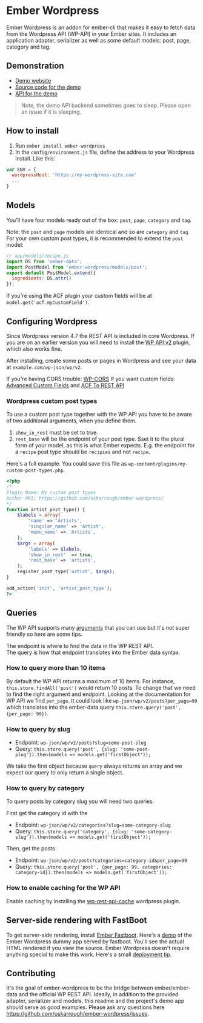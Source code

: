 # Ember Wordpress

Ember Wordpress is an addon for ember-cli that makes it easy to fetch data from the Wordpress API (WP-API) in your Ember sites. It includes an application adapter, serializer as well as some default models: post, page, category and tag.

## Demonstration

- [Demo website](https://ember-wordpress.surge.sh/)
- [Source code for the demo](https://github.com/oskarrough/ember-wordpress/tree/master/tests/dummy/app)
- [API for the demo](https://dev-ember-wordpress.pantheonsite.io/wp-json/wp/v2/)

> Note, the demo API backend sometimes goes to sleep. Please open an issue if it is sleeping.

## How to install

1. Run `ember install ember-wordpress`
2. In the `config/environment.js` file, define the address to your Wordpress install. Like this:

```js
var ENV = {
  wordpressHost: 'https://my-wordpress-site.com'
  ...
}
```

## Models

You'll have four models ready out of the box: `post`, `page`, `category` and `tag`.

Note: the `post` and `page` models are identical and so are `category` and `tag`. For your own custom post types, it is recommended to extend the `post` model:

```js
// app/models/recipe.js
import DS from 'ember-data';
import PostModel from 'ember-wordpress/models/post';
export default PostModel.extend({
  ingredients: DS.attr()
});
```

If you're using the ACF plugin your custom fields will be at `model.get('acf.myCustomField')`.

## Configuring Wordpress

Since Wordpress version 4.7 the REST API is included in core Wordpress. If you are on an earlier version you will need to install the [WP API v2](https://wordpress.org/plugins/rest-api/) plugin, which also works fine.

After installing, create some posts or pages in Wordpress and see your data at `example.com/wp-json/wp/v2`.

If you're having CORS trouble: [WP-CORS](https://wordpress.org/plugins/wp-cors/)
If you want custom fields: [Advanced Custom Fields](https://wordpress.org/plugins/advanced-custom-fields/) and [ACF To REST API](https://wordpress.org/plugins/acf-to-rest-api/)

### Wordpress custom post types

To use a custom post type together with the WP API you have to be aware of two additional arguments, when you define them.

1. `show_in_rest` must be set to true.
2. `rest_base` will be the endpoint of your post type. Sset it to the plural form of your model, as this is what Ember expects. E.g. the endpoint for a `recipe` post type should be `recipies` and not `recipe`.

Here's a full example. You could save this file as `wp-content/plugins/my-custom-post-types.php`.

```php
<?php
/*
Plugin Name: My custom post types
Author URI: https://github.com/oskarrough/ember-wordpress/
*/
function artist_post_type() {
	$labels = array(
		'name' => 'Artists',
		'singular_name' => 'Artist',
		'menu_name' => 'Artists',
	);
	$args = array(
		'labels' => $labels,
		'show_in_rest'	=> true,
		'rest_base' => 'artists',
	);
	register_post_type('artist', $args);
}

add_action('init', 'artist_post_type');
?>
```

## Queries

The WP API supports many [arguments](https://developer.wordpress.org/rest-api/reference/posts/#arguments) that you can use but it's not super friendly so here are some tips.

The endpoint is where to find the data in the WP REST API.  
The query is how that endpoint translates into the Ember data syntax.

### How to query more than 10 items

By default the WP API returns a maximum of 10 items. For instance, `this.store.findAll('post')` would return 10 posts. To change that we need to find the right argument and endpoint. Looking at the documentation for WP API we find `per_page`. It could look like `wp-json/wp/v2/posts?per_page=99` which translates into the ember-data query `this.store.query('post', {per_page: 99})`.

### How to query by slug

- Endpoint:  `wp-json/wp/v2/posts?slug=some-post-slug`
- Query: `this.store.query('post', {slug: 'some-post-plug'}).then(models => models.get('firstObject'));`

We take the first object because `query` always returns an array and we expect our query to only return a single object.

### How to query by category

To query posts by category slug you will need two queries.
 
First get the category id with the

- Endpoint: `wp-json/wp/v2/categories?slug=some-category-slug`
- Query: `this.store.query('category', {slug: 'some-category-slug'}).then(models => models.get('firstObject'));`

Then, get the posts

- Endpoint: `wp-json/wp/v2/posts?categories=category-id&per_page=99`
- Query: `this.store.query('post', {per_page: 99, categories: category-id}).then(models => models.get('firstObject'));`

### How to enable caching for the WP API

Enable caching by installing the [wp-rest-api-cache](https://github.com/airesvsg/wp-rest-api-cache) wordpress plugin.

## Server-side rendering with FastBoot

To get server-side rendering, install [Ember Fastboot](https://ember-fastboot.com/). Here's a [demo](https://ember-wordpress-nymqnnqwxp.now.sh/) of the Ember Wordpress dummy app served by fastboot. You'll see the actual HTML rendered if you view the source. Ember Wordpress doesn't require anything special to make this work. Here's a small [deployment tip](https://gist.github.com/oskarrough/42cef880cbfa874637e90c08102f18d0).

## Contributing

It's the goal of ember-wordpress to be the bridge between ember/ember-data and the official WP REST API. Ideally, in addition to the provided adapter, serializer and models, this readme and the project's demo app should serve as good examples. Please ask any questions here https://github.com/oskarrough/ember-wordpress/issues.
